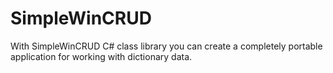 # SimpleWinCRUD
With SimpleWinCRUD  C# class library you can create a completely portable application for working with dictionary data. 
